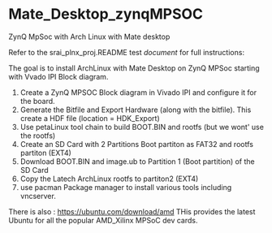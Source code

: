 # Mate_Desktop_zynqMPSOC
ZynQ MpSoc with  Arch Linux with Mate desktop

Refer to the srai_plnx_proj.README  test *document* for full instructions:

The goal is to install ArchLinux with Mate Desktop on ZynQ MPSoc starting with Vvado IPI Block diagram.

1. Create a ZynQ MPSOC Block diagram in Vivado IPI and configure it for the board.
2. Generate the Bitfile and Export Hardware (along with the bitfile). This create a HDF file (location = HDK_Export)
3. Use petaLinux tool chain to build BOOT.BIN and rootfs (but we wont' use the rootfs)
4. Create an SD Card with 2 Partitions Boot partiton as FAT32 and rootfs partiton (EXT4) 
5. Download BOOT.BIN and image.ub to  Partition 1 (Boot partition) of the SD Card
6. Copy the Latech ArchLinux rootfs to partiton2 (EXT4)
7. use pacman Package manager to install various tools including vncserver.



There is also : https://ubuntu.com/download/amd
THis  provides the latest Ubuntu for  all the  popular AMD_Xilinx MPSoC dev cards.
